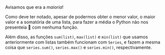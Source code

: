 Avisamos que era a  _maioria_!

Como deve ter notado, apesar de podermos obter o menor valor, o maior valor e a somatória de uma lista, para fazer a média o Python não nos presenteia 🎁 com nenhuma função.

Além disso, as funções `sum(list)`, `max(list)` e `min(list)` que usamos anteriormente com listas também funcionam com `Series`, e fazem a mesma coisa que  `series.sum()`, `series.max()` e `series.min()`, respectivamente.
